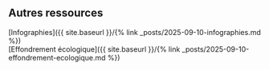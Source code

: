 ## Autres ressources

[Infographies]({{ site.baseurl }}/{% link _posts/2025-09-10-infographies.md %})  
[Effondrement écologique]({{ site.baseurl }}/{% link _posts/2025-09-10-effondrement-ecologique.md %})

